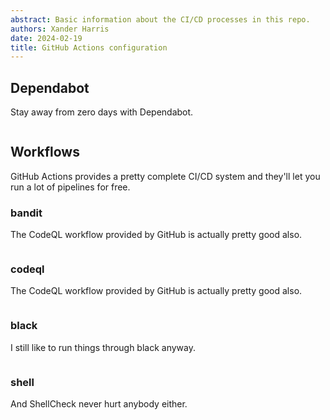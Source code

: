 ```yaml
---
abstract: Basic information about the CI/CD processes in this repo.
authors: Xander Harris
date: 2024-02-19
title: GitHub Actions configuration
---
```



## Dependabot

Stay away from zero days with Dependabot.

```{autoyaml} .github/dependabot.yml

```

## Workflows

GitHub Actions provides a pretty complete CI/CD system and they'll let you
run a lot of pipelines for free.

### bandit

The CodeQL workflow provided by GitHub is actually pretty good also.

```{autoyaml} .github/workflows/bandit.yml

```

### codeql

The CodeQL workflow provided by GitHub is actually pretty good also.

```{autoyaml} .github/workflows/codeql.yml

```

### black

I still like to run things through black anyway.

```{autoyaml} .github/workflows/black.yml

```

### shell

And ShellCheck never hurt anybody either.

```{autoyaml} .github/workflows/shell.yml

```
